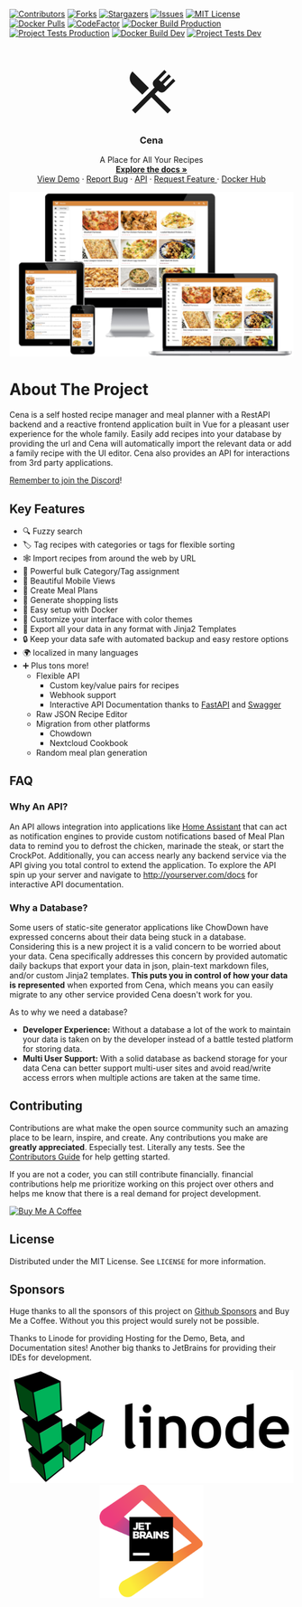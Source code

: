 [![Contributors][contributors-shield]][contributors-url]
[![Forks][forks-shield]][forks-url]
[![Stargazers][stars-shield]][stars-url]
[![Issues][issues-shield]][issues-url]
[![MIT License][license-shield]][license-url]
[![Docker Pulls][docker-pull]][docker-pull]
[![CodeFactor](https://www.codefactor.io/repository/github/hay-kot/cena/badge)](https://www.codefactor.io/repository/github/hay-kot/cena)
[![Docker Build Production](https://github.com/hay-kot/cena/actions/workflows/dockerbuild.release.yml/badge.svg)](https://github.com/hay-kot/cena/actions/workflows/dockerbuild.release.yml)
[![Project Tests Production](https://github.com/hay-kot/cena/actions/workflows/test-all.yml/badge.svg)](https://github.com/hay-kot/cena/actions/workflows/test-all.yml)
[![Docker Build Dev](https://github.com/hay-kot/cena/actions/workflows/dockerbuild.dev.yml/badge.svg?branch=dev)](https://github.com/hay-kot/cena/actions/workflows/dockerbuild.dev.yml)
[![Project Tests Dev](https://github.com/hay-kot/cena/actions/workflows/test-all.yml/badge.svg?branch=dev)](https://github.com/hay-kot/cena/actions/workflows/test-all.yml)

<!-- PROJECT LOGO -->
<br />
<p align="center">
  <a href="https://github.com/hay-kot/cena">
<svg style="width:100px;height:100px" viewBox="0 0 24 24">
    <path fill="currentColor" d="M8.1,13.34L3.91,9.16C2.35,7.59 2.35,5.06 3.91,3.5L10.93,10.5L8.1,13.34M13.41,13L20.29,19.88L18.88,21.29L12,14.41L5.12,21.29L3.71,19.88L13.36,10.22L13.16,10C12.38,9.23 12.38,7.97 13.16,7.19L17.5,2.82L18.43,3.74L15.19,7L16.15,7.94L19.39,4.69L20.31,5.61L17.06,8.85L18,9.81L21.26,6.56L22.18,7.5L17.81,11.84C17.03,12.62 15.77,12.62 15,11.84L14.78,11.64L13.41,13Z" />
</svg>
  </a>

  <h3 align="center">Cena</h3>

  <p align="center">
    A Place for All Your Recipes
    <br />
    <a href="https://hay-kot.github.io/cena/"><strong>Explore the docs »</strong></a>
  <a href="https://github.com/hay-kot/cena">
  </a>
    <br />
    <a href="https://cena-demo.hay-kot.dev/">View Demo</a>
    ·
    <a href="https://github.com/hay-kot/cena/issues">Report Bug</a>    
    ·
    <a href="https://hay-kot.github.io/cena/api/redoc/">API</a>
    ·
    <a href="https://github.com/hay-kot/cena/issues">
    Request Feature
    </a>    
    ·
    <a href="https://hub.docker.com/r/hkotel/cena"> Docker Hub
    </a>
</p>

![Product Name Screen Shot][product-screenshot]

# About The Project

Cena is a self hosted recipe manager and meal planner with a RestAPI backend and a reactive frontend application built in Vue for a pleasant user experience for the whole family. Easily add recipes into your database by providing the url and Cena will automatically import the relevant data or add a family recipe with the UI editor. Cena also provides an API for interactions from 3rd party applications.

[Remember to join the Discord](https://discord.gg/QuStdQGSGK)!

## Key Features

- 🔍 Fuzzy search
- 🏷️ Tag recipes with categories or tags for flexible sorting
- 🕸 Import recipes from around the web by URL
- 💪 Powerful bulk Category/Tag assignment
- 📱 Beautiful Mobile Views
- 📆 Create Meal Plans
- 🛒 Generate shopping lists
- 🐳 Easy setup with Docker
- 🎨 Customize your interface with color themes
- 💾 Export all your data in any format with Jinja2 Templates
- 🔒 Keep your data safe with automated backup and easy restore options
- 🌍 localized in many languages
- ➕ Plus tons more!
  - Flexible API
    - Custom key/value pairs for recipes
    - Webhook support
    - Interactive API Documentation thanks to [FastAPI](https://fastapi.tiangolo.com/) and [Swagger](https://petstore.swagger.io/)
  - Raw JSON Recipe Editor
  - Migration from other platforms
    - Chowdown
    - Nextcloud Cookbook
  - Random meal plan generation

## FAQ

### Why An API?

An API allows integration into applications like [Home Assistant](https://www.home-assistant.io/) that can act as notification engines to provide custom notifications based of Meal Plan data to remind you to defrost the chicken, marinade the steak, or start the CrockPot. Additionally, you can access nearly any backend service via the API giving you total control to extend the application. To explore the API spin up your server and navigate to http://yourserver.com/docs for interactive API documentation.

### Why a Database?

Some users of static-site generator applications like ChowDown have expressed concerns about their data being stuck in a database. Considering this is a new project it is a valid concern to be worried about your data. Cena specifically addresses this concern by provided automatic daily backups that export your data in json, plain-text markdown files, and/or custom Jinja2 templates. **This puts you in control of how your data is represented** when exported from Cena, which means you can easily migrate to any other service provided Cena doesn't work for you.

As to why we need a database?

- **Developer Experience:** Without a database a lot of the work to maintain your data is taken on by the developer instead of a battle tested platform for storing data.
- **Multi User Support:** With a solid database as backend storage for your data Cena can better support multi-user sites and avoid read/write access errors when multiple actions are taken at the same time.

<!-- CONTRIBUTING -->

## Contributing

Contributions are what make the open source community such an amazing place to be learn, inspire, and create. Any contributions you make are **greatly appreciated**. Especially test. Literally any tests. See the [Contributors Guide](https://hay-kot.github.io/cena/contributors/non-coders/) for help getting started.

If you are not a coder, you can still contribute financially. financial contributions help me prioritize working on this project over others and helps me know that there is a real demand for project development.

<a href="https://www.buymeacoffee.com/haykot" target="_blank"><img src="https://cdn.buymeacoffee.com/buttons/v2/default-green.png" alt="Buy Me A Coffee" style="height: 30px !important;width: 107px !important;" ></a>

## License

Distributed under the MIT License. See `LICENSE` for more information.

## Sponsors

Huge thanks to all the sponsors of this project on [Github Sponsors](https://github.com/sponsors/hay-kot) and Buy Me a Coffee. Without you this project would surely not be possible.

Thanks to Linode for providing Hosting for the Demo, Beta, and Documentation sites! Another big thanks to JetBrains for providing their IDEs for development.

<div align='center'>
  <img height="200" src="docs/docs/assets/img/sponsors-linode.svg" />
  <img height="200" src="docs/docs/assets/img/sponsors-jetbrains.png" />
</div>

<!-- MARKDOWN LINKS & IMAGES -->
<!-- https://www.markdownguide.org/basic-syntax/#reference-style-links -->

[contributors-shield]: https://img.shields.io/github/contributors/hay-kot/cena.svg?style=flat-square
[docker-pull]: https://img.shields.io/docker/pulls/hkotel/cena
[contributors-url]: https://github.com/hay-kot/cena/graphs/contributors
[forks-shield]: https://img.shields.io/github/forks/hay-kot/cena.svg?style=flat-square
[forks-url]: https://github.com/hay-kot/cena/network/members
[stars-shield]: https://img.shields.io/github/stars/hay-kot/cena.svg?style=flat-square
[stars-url]: https://github.com/hay-kot/cena/stargazers
[issues-shield]: https://img.shields.io/github/issues/hay-kot/cena.svg?style=flat-square
[issues-url]: https://github.com/hay-kot/cena/issues
[license-shield]: https://img.shields.io/github/license/hay-kot/cena.svg?style=flat-square
[license-url]: https://github.com/hay-kot/cena/blob/master/LICENSE.txt
[linkedin-shield]: https://img.shields.io/badge/-LinkedIn-black.svg?style=flat-square&logo=linkedin&colorB=555
[linkedin-url]: https://linkedin.com/in/hay-kot
[product-screenshot]: docs/docs/assets/img/home_screenshot.png
